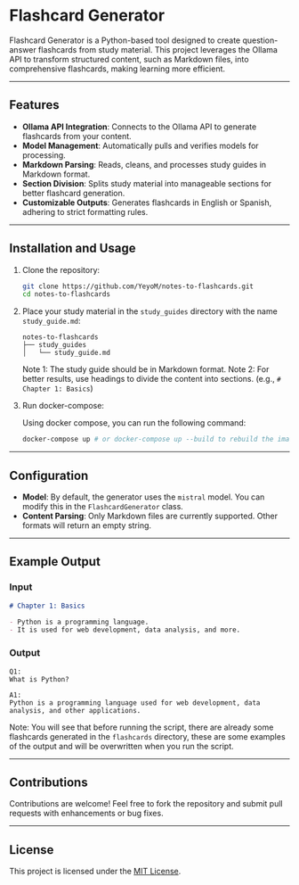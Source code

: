 # Flashcard Generator

Flashcard Generator is a Python-based tool designed to create question-answer flashcards from study material. This project leverages the Ollama API to transform structured content, such as Markdown files, into comprehensive flashcards, making learning more efficient.

---

## Features

- **Ollama API Integration**: Connects to the Ollama API to generate flashcards from your content.
- **Model Management**: Automatically pulls and verifies models for processing.
- **Markdown Parsing**: Reads, cleans, and processes study guides in Markdown format.
- **Section Division**: Splits study material into manageable sections for better flashcard generation.
- **Customizable Outputs**: Generates flashcards in English or Spanish, adhering to strict formatting rules.

---

## Installation and Usage

1. Clone the repository:

   ```bash
   git clone https://github.com/YeyoM/notes-to-flashcards.git
   cd notes-to-flashcards
   ```

2. Place your study material in the `study_guides` directory with the name `study_guide.md`:

   ```plaintext
   notes-to-flashcards
   ├── study_guides
   │   └── study_guide.md
   ```

   Note 1: The study guide should be in Markdown format.
   Note 2: For better results, use headings to divide the content into sections. (e.g., `# Chapter 1: Basics`)

3. Run docker-compose:

   Using docker compose, you can run the following command:

   ```bash
   docker-compose up # or docker-compose up --build to rebuild the images
   ```

---

## Configuration

- **Model**: By default, the generator uses the `mistral` model. You can modify this in the `FlashcardGenerator` class.
- **Content Parsing**: Only Markdown files are currently supported. Other formats will return an empty string.

---

## Example Output

### Input

```markdown
# Chapter 1: Basics

- Python is a programming language.
- It is used for web development, data analysis, and more.
```

### Output

```plaintext
Q1:
What is Python?

A1:
Python is a programming language used for web development, data analysis, and other applications.
```

Note: You will see that before running the script, there are already some flashcards generated in the `flashcards` directory, these are some examples of the output and will be overwritten when you run the script.

---

## Contributions

Contributions are welcome! Feel free to fork the repository and submit pull requests with enhancements or bug fixes.

---

## License

This project is licensed under the [MIT License](LICENSE).
